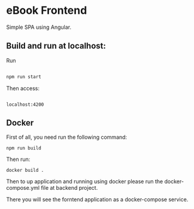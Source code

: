 # eBook Frontend

Simple SPA using Angular.

## Build and run at localhost:
Run

```bash

npm run start

```

Then access:

```

localhost:4200

```

## Docker

First of all, you need run the following command:

```
npm run build

```

Then run:

```
docker build .

```

Then to up application and running using docker please run the docker-compose.yml file at backend project.

There you will see the forntend application as a docker-compose service.